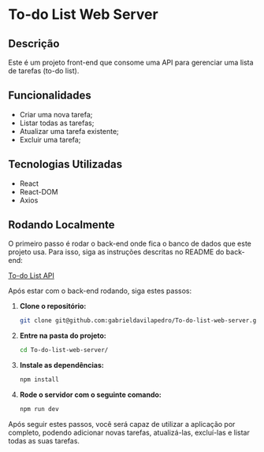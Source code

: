 # To-do List Web Server

## Descrição

Este é um projeto front-end que consome uma API para gerenciar uma lista de tarefas (to-do list).

## Funcionalidades

- Criar uma nova tarefa;
- Listar todas as tarefas;
- Atualizar uma tarefa existente;
- Excluir uma tarefa;

## Tecnologias Utilizadas

- React
- React-DOM
- Axios

## Rodando Localmente

O primeiro passo é rodar o back-end onde fica o banco de dados que este projeto usa. Para isso, siga as instruções descritas no README do back-end:

[To-do List API](https://github.com/gabrieldavilapedro/To-do-list-API)

Após estar com o back-end rodando, siga estes passos:

1.  **Clone o repositório:**

    ```bash
    git clone git@github.com:gabrieldavilapedro/To-do-list-web-server.git
    ```

2.  **Entre na pasta do projeto:**

    ```bash
    cd To-do-list-web-server/
    ```

3.  **Instale as dependências:**

    ```bash
    npm install
    ```

4.  **Rode o servidor com o seguinte comando:**

    ```bash
    npm run dev
    ```

Após seguir estes passos, você será capaz de utilizar a aplicação por completo, podendo adicionar novas tarefas, atualizá-las, excluí-las e listar todas as suas tarefas.
